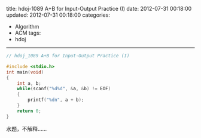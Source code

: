 title: hdoj-1089 A+B for Input-Output Practice (I)
date: 2012-07-31 00:18:00
updated: 2012-07-31 00:18:00
categories:
  - Algorithm
  - ACM
tags:
  - hdoj
---

```c
// hdoj_1089 A+B for Input-Output Practice (I)

#include <stdio.h>
int main(void)
{
	int a, b;
	while(scanf("%d%d", &a, &b) != EOF)
	{
		printf("%dn", a + b);
	}
	return 0;
}
```

水题，不解释……
